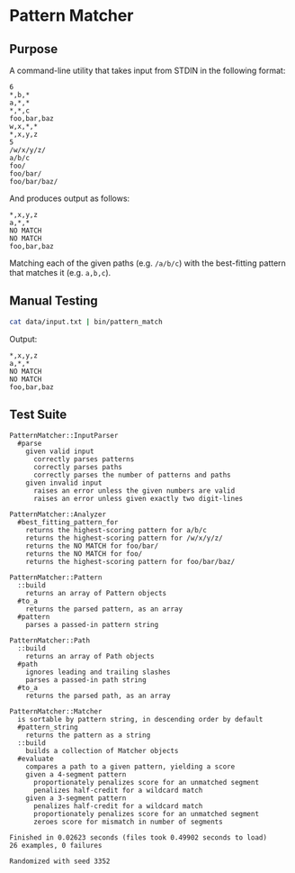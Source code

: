 Pattern Matcher
===============

Purpose
-------

A command-line utility that takes input from STDIN in the following format:

```
6
*,b,*
a,*,*
*,*,c
foo,bar,baz
w,x,*,*
*,x,y,z
5
/w/x/y/z/
a/b/c
foo/
foo/bar/
foo/bar/baz/
```

And produces output as follows:

```
*,x,y,z
a,*,*
NO MATCH
NO MATCH
foo,bar,baz
```

Matching each of the given paths (e.g. `/a/b/c`) with the best-fitting pattern that
matches it (e.g. `a,b,c`).


Manual Testing
--------------

```sh
cat data/input.txt | bin/pattern_match
```

Output:

```
*,x,y,z
a,*,*
NO MATCH
NO MATCH
foo,bar,baz
```

Test Suite
----------

```
PatternMatcher::InputParser
  #parse
    given valid input
      correctly parses patterns
      correctly parses paths
      correctly parses the number of patterns and paths
    given invalid input
      raises an error unless the given numbers are valid
      raises an error unless given exactly two digit-lines

PatternMatcher::Analyzer
  #best_fitting_pattern_for
    returns the highest-scoring pattern for a/b/c
    returns the highest-scoring pattern for /w/x/y/z/
    returns the NO MATCH for foo/bar/
    returns the NO MATCH for foo/
    returns the highest-scoring pattern for foo/bar/baz/

PatternMatcher::Pattern
  ::build
    returns an array of Pattern objects
  #to_a
    returns the parsed pattern, as an array
  #pattern
    parses a passed-in pattern string

PatternMatcher::Path
  ::build
    returns an array of Path objects
  #path
    ignores leading and trailing slashes
    parses a passed-in path string
  #to_a
    returns the parsed path, as an array

PatternMatcher::Matcher
  is sortable by pattern string, in descending order by default
  #pattern_string
    returns the pattern as a string
  ::build
    builds a collection of Matcher objects
  #evaluate
    compares a path to a given pattern, yielding a score
    given a 4-segment pattern
      proportionately penalizes score for an unmatched segment
      penalizes half-credit for a wildcard match
    given a 3-segment pattern
      penalizes half-credit for a wildcard match
      proportionately penalizes score for an unmatched segment
      zeroes score for mismatch in number of segments

Finished in 0.02623 seconds (files took 0.49902 seconds to load)
26 examples, 0 failures

Randomized with seed 3352
```
